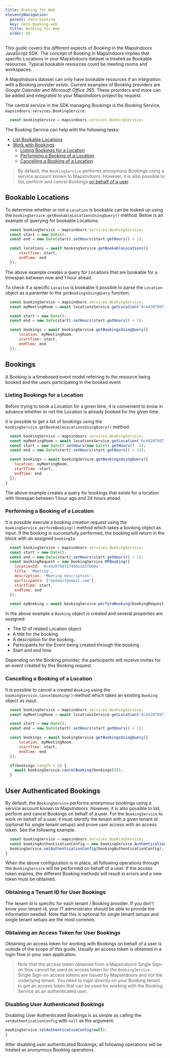 ```yaml
---
title: Booking for Web
eleventyNavigation:
  parent: data-booking
  key: data-booking-web
  title: Booking for Web
  order: 30
---
```


This guide covers the different aspects of _Booking_ in the MapsIndoors JavaScript SDK. The concept of Booking in MapsIndoors implies that specific Locations in your MapsIndoors dataset is treated as Bookable resources. Typical bookable resources could be meeting rooms and workspaces.

A MapsIndoors dataset can only have bookable resources if an integration with a Booking provider exists. Current examples of Booking providers are _Google Calendar_ and _Microsoft Office 365_. These providers and more can be added and integrated to your MapsIndoors project by request.

The central service in the SDK managing Bookings is the Booking Service, `mapsindoors.services.BookingService`.

```javascript
  const bookingService = mapsindoors.services.BookingService;
```

The Booking Service can help with the following tasks:

- [List Bookable Locations](#bookable-locations)
- [Work with Bookings](#bookings)
  - [Listing Bookings for a Location](#listing-bookings-for-a-location)
  - [Performing a Booking of a Location](#performing-a-booking-of-a-location)
  - [Cancelling a Booking of a Location](#cancelling-a-booking-of-a-location)

> By default, the `BookingService` performs anonymous Bookings using a service account known to MapsIndoors. However, it is also possible to list, perform and cancel Bookings [on behalf of a user](#user-authenticated-bookings).

## Bookable Locations

To determine whether or not a `Location` is bookable can be looked up using the `bookingService.getBookableLocationsUsingQuery()` method. Below is an example of querying for bookable Locations:

```javascript
  const bookingService = mapsindoors.services.BookingService;
  const start = new Date();
  const end = new Date(start).setHours(start.getHours() + 1);

  const locations = await bookingService.getBookableLocations({
      startTime: start,
      endTime: end
  });
```

The above example creates a query for Locations that are bookable for a timespan between now and 1 hour ahead.

To check if a specific `Locaiton` is bookable it possible to parse the `Location` object as a paramter to the `getBookingsUsingQuery` function.

```javascript
  const bookingService = mapsindoors.services.BookingService;
  const myMeetingRoom = await locationsService.getLocation('0c44207987174561a53fb00a');

  const start = new Date();
  const end = new Date(start).setHours(start.getHours() + 1);

  const bookings = await bookingService.getBookingsUsingQuery({
      location: myMeetingRoom,
      startTime: start,
      endTime: end
  });
```

## Bookings

A Booking is a timeboxed event model referring to the resource being booked and the users participating in the booked event.

### Listing Bookings for a Location

Before trying to book a Location for a given time, it is convenient to know in advance whether or not the Location is already booked for the given time.

It is possible to get a list of bookings using the `bookingService.getBookableLocationsUsingQuery()` method.

```javascript
  const bookingService = mapsindoors.services.BookingService;
  const myMeetingRoom = await locationsService.getLocation('0c44207987174561a53fb00a');
  const start = new Date().setHours(new Date().getHours() -1);
  const end = new Date(start).setHours(start.getHours() + 24);

  const bookings = await bookingService.getBookingsUsingQuery({
    location: myMeetingRoom,
    startTime: start,
    endTime: end
  });
}
```

The above example creates a query for bookings that exists for a location with timespan between 1 hour ago and 24 hours ahead.

### Performing a Booking of a Location

It is possible execute a booking creation request using the `bookingService.performBooking()` method which takes a booking object as input. If the booking is successfully performed, the booking will return in the block with an assigned `bookingId`.

```javascript
  const bookingService = mapsindoors.services.BookingService;
  const start = new Date();
  const end = new Date(start).setHours(start.getHours() + 1);
  const bookingRequest = new bookingService.MPBooking({
    locationId: '0c44207987174561a53fb00a',
    title: 'Meeting',
    description: 'Meeting description',
    participants: ["myemail@email.com"],
    startTime: start,
    endTime: end
  });

  const myBooking = await bookingService.performBooking(bookingRequest);
```

In the above example a `Booking` object is created and several properties are assigned:

- The ID of related Location object
- A title for the booking
- A description for the booking.
- Participants for the Event being created through the booking
- Start and end time

Depending on the Booking provider, the participants will receive invites for an event created by this Booking request.

### Cancelling a Booking of a Location

It is possible to cancel a created `Booking` using the `bookingService.cancelBooking()` method which takes an existing `Booking` object as input.

```javascript
  const bookingService = mapsindoors.services.BookingService;
  const myMeetingRoom = await locationsService.getLocation('0c44207987174561a53fb00a');

  const start = new Date();
  const end = new Date(start).setHours(start.getHours() + 1);

  const bookings = await bookingService.getBookingsUsingQuery({
      location: myMeetingRoom,
      startTime: start,
      endTime: end
  });

  if(bookings.length > 0) {
    await bookingService.cancelBooking(bookings[0]);
  }
```

## User Authenticated Bookings

By default, the `BookingService` performs anonymous bookings using a service account known to MapsIndoors. However, it is also possible to list, perform and cancel Bookings on behalf of a user. For the `BookingService` to work on behalf of a user, it must identify the tenant with a given tenant id (optional for single tenant setups) and prove user access with an access token. See the following example.

```javascript
  const bookingService = mapsindoors.services.BookingService;
  const bookingAuthenticationConfig = new bookingService.AuthenticationConfig('some-user-access-token', `some-tenant-id`);
  bookingService.setAuthenticationConfig(bookingAuthenticationConfig);
}
```

When the above configuration is in place, all following operations through the `BookingService` will be performed on behalf of a user. If the access token expires, the different Booking methods will result in errors and a new token must be obtained.

### Obtaining a Tenant ID for User Bookings

The tenant id is specific for each tenant / Booking provider. If you don't know your tenant id, your IT administrator should be able to provide the information needed. Note that this is optional for single tenant setups and single tenant setups are the most common.

### Obtaining an Access Token for User Bookings

Obtaining an access token for working with Bookings on behalf of a user is outside of the scope of this guide. Usually an access token is obtained in a login flow in your own application.

> Note that the access token obtained from a MapsIndoors Single Sign-on flow cannot be used as access token for the `BookingService`. Single Sign-on access tokens are issued by MapsIndoors and not the underlying tenant. You need to login directly on your Booking tenant to get an access token that can be used for working with the Booking Service as an authenticated user.

### Disabling User Authenticated Bookings

Disabling User Authenticated Bookings is as simple as calling the `setAuthenticationConfig` with `null` as the argument:

```javascript
bookingService.setAuthenticationConfig(null);
}
```

After disabling user authenticated Bookings, all following operations will be treated as anonymous Booking operations.
